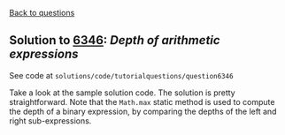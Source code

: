 [Back to questions](../README.md)

## Solution to [6346](../questions/6346): *Depth of arithmetic expressions*

See code at `solutions/code/tutorialquestions/question6346`

Take a look at the sample solution code.  The solution is pretty straightforward.  Note that the `Math.max` static method is used to compute the depth of a binary expression, by comparing the depths of the left and right sub-expressions.
